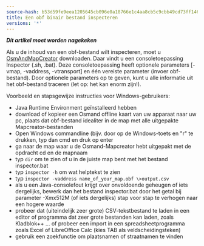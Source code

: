 ```yaml
---
source-hash: b53d59fe9eea1205645cb096e0a18766e1c4aa8cb5c9cbb49cd73ff14655af86
title: Een obf binair bestand inspecteren
versions: '*'
---
```


**_Dit artikel moet worden nagekeken_**

Als u de inhoud van een obf-bestand wilt inspecteren, moet u [OsmAndMapCreator](https://download.osmand.net/latest-night-build/OsmAndMapCreator-main.zip) downloaden. Daar vindt u een consoletoepassing Inspector (.sh, .bat). Deze consoletoepassing heeft optionele parameters [-vmap, -vaddress, -vtransport] en één vereiste parameter (invoer obf-bestand). Door optionele parameters op te geven, kunt u alle informatie uit het obf-bestand traceren (let op: het kan enorm zijn!).

Voorbeeld en stapsgewijze instructies voor Windows-gebruikers:
- Java Runtime Environment geïnstalleerd hebben
- download of kopieer een Osmand offline kaart van uw apparaat naar uw pc, plaats dat obf-bestand idealiter in de map met alle uitgepakte Mapcreator-bestanden
- Open Windows commandline (bijv. door op de Windows-toets en "r" te drukken, typ dan cmd en druk op enter
- ga naar de map waar u de Osmand-Mapcreator hebt uitgepakt met de opdracht cd en de mapnaam
- typ `dir` om te zien of u in de juiste map bent met het bestand inspector.bat
- typ `inspector -h` om wat helptekst te zien
- typ `inspector -vaddress name_of_your_map.obf \>output.csv`
- als u een Java-consolefout krijgt over onvoldoende geheugen of iets dergelijks, bewerk dan het bestand inspector.bat door het getal bij parameter -Xmx512M (of iets dergelijks) stap voor stap te verhogen naar een hogere waarde
- probeer dat (uiteindelijk zeer grote) CSV-tekstbestand te laden in een editor of programma dat zeer grote bestanden kan laden, zoals Kladblok++ ... of probeer een import in een spreadsheetprogramma zoals Excel of LibreOffice Calc (kies TAB als veldscheidingsteken)
- gebruik een zoekfunctie om plaatsnamen of straatnamen te vinden